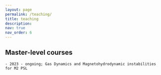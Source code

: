 ```yaml
---
layout: page
permalink: /teaching/
title: teaching
description: 
nav: true
nav_order: 6
---
```


## Master-level courses
    - 2023 - ongoing; Gas Dynamics and Magnetohydrodynamic instabilities for M2 PSL
